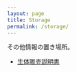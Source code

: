 ```yaml
---
layout: page
title: Storage
permalink: /storage/
---
```


その他情報の置き場所。

* [生体販売説明書](/storage/contract_for_commercial_sale_of_animals)
